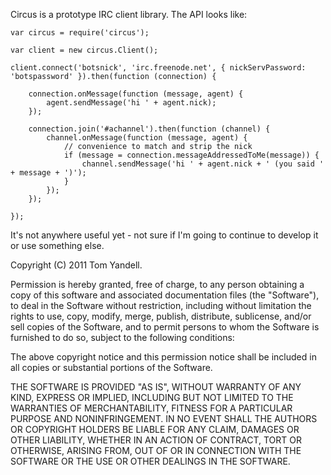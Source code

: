 Circus is a prototype IRC client library. The API looks like:

    var circus = require('circus');
    
    var client = new circus.Client();
    
    client.connect('botsnick', 'irc.freenode.net', { nickServPassword: 'botspassword' }).then(function (connection) {
        
        connection.onMessage(function (message, agent) {
            agent.sendMessage('hi ' + agent.nick);
        });
        
        connection.join('#achannel').then(function (channel) {
            channel.onMessage(function (message, agent) {
                // convenience to match and strip the nick
                if (message = connection.messageAddressedToMe(message)) {
                    channel.sendMessage('hi ' + agent.nick + ' (you said ' + message + ')');
                }
            });
        });
        
    });

It's not anywhere useful yet - not sure if I'm going to continue to develop it or use something else.

Copyright (C) 2011 Tom Yandell.

Permission is hereby granted, free of charge, to any person obtaining a copy of this software and associated documentation files (the "Software"), to deal in the Software without restriction, including without limitation the rights to use, copy, modify, merge, publish, distribute, sublicense, and/or sell copies of the Software, and to permit persons to whom the Software is furnished to do so, subject to the following conditions:

The above copyright notice and this permission notice shall be included in all copies or substantial portions of the Software.

THE SOFTWARE IS PROVIDED "AS IS", WITHOUT WARRANTY OF ANY KIND, EXPRESS OR IMPLIED, INCLUDING BUT NOT LIMITED TO THE WARRANTIES OF MERCHANTABILITY, FITNESS FOR A PARTICULAR PURPOSE AND NONINFRINGEMENT. IN NO EVENT SHALL THE AUTHORS OR COPYRIGHT HOLDERS BE LIABLE FOR ANY CLAIM, DAMAGES OR OTHER LIABILITY, WHETHER IN AN ACTION OF CONTRACT, TORT OR OTHERWISE, ARISING FROM, OUT OF OR IN CONNECTION WITH THE SOFTWARE OR THE USE OR OTHER DEALINGS IN THE SOFTWARE.

